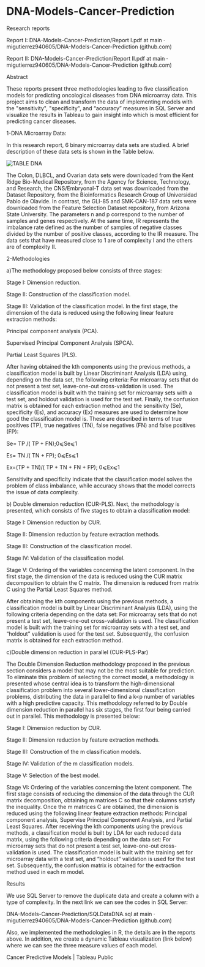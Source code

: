 # DNA-Models-Cancer-Prediction
Research reports 

Report I: DNA-Models-Cancer-Prediction/Report I.pdf at main · migutierrez940605/DNA-Models-Cancer-Prediction (github.com)

Report II: DNA-Models-Cancer-Prediction/Report II.pdf at main · migutierrez940605/DNA-Models-Cancer-Prediction (github.com)

Abstract 

These reports present three methodologies leading to five classification models for predicting oncological diseases from DNA microarray data. This project aims to clean and transform the data of implementing models with the "sensitivity", "specificity", and “accuracy” measures in SQL Server and visualize the results in Tableau to gain insight into which is most efficient for predicting cancer diseases.

1-DNA Microarray Data:

In this research report, 6 binary microarray data sets are studied. A brief description of these data sets is shown in the Table below.

![TABLE DNA](https://github.com/migutierrez940605/DNA-Models-Cancer-Prediction/assets/143429236/4fe87578-b7e1-4d66-bec6-2294ca31d4bb)

The Colon, DLBCL, and Ovarian data sets were downloaded from the Kent Ridge Bio-Medical Repository, from the Agency for Science, Technology, and Research, the CNS/Embryonal-T data set was downloaded from the Dataset Repository, from the Bioinformatics Research Group of Universidad Pablo de Olavide. In contrast, the GLI-85 and SMK-CAN-187 data sets were downloaded from the Feature Selection Dataset repository, from Arizona State University.
The parameters n and p correspond to the number of samples and genes respectively. At the same time, IR represents the imbalance rate defined as the number of samples of negative classes divided by the number of positive classes, according to the IR measure. The data sets that have measured close to 1 are of complexity I and the others are of complexity II.

2-Methodologies

a)The methodology proposed below consists of three stages: 
 
Stage I: Dimension reduction. 

Stage II: Construction of the classification model. 

Stage III: Validation of the classification model. In the first stage, the dimension of the data is reduced using the following linear feature extraction methods: 

Principal component analysis (PCA). 

Supervised Principal Component Analysis (SPCA). 

Partial Least Squares (PLS). 

After having obtained the kth components using the previous methods, a classification model is built by Linear Discriminant Analysis (LDA) using, depending on the data set, the following criteria: For microarray sets that do not present a test set, leave-one-out cross-validation is used. The classification model is built with the training set for microarray sets with a test set, and holdout validation is used for the test set. Finally, the confusion matrix is obtained for each extraction method and the sensitivity (Se), specificity (Es), and accuracy (Ex) measures are used to determine how good the classification model is. These are described in terms of true positives (TP), true negatives (TN), false negatives (FN) and false positives (FP): 

Se= TP /( TP + FN);0⩽Se⩽1 

Es= TN /( TN + FP); 0⩽Es⩽1  

Ex=(TP + TN)/( TP + TN + FN + FP); 0⩽Ex⩽1  

Sensitivity and specificity indicate that the classification model solves the problem of class imbalance, while accuracy shows that the model corrects the issue of data complexity.

b) Double dimension reduction (CUR-PLS).
Next, the methodology is presented, which consists of five stages to obtain a classification model: 

Stage I: Dimension reduction by CUR. 

Stage II: Dimension reduction by feature extraction methods. 

Stage III: Construction of the classification model. 

Stage IV: Validation of the classification model. 

Stage V: Ordering of the variables concerning the latent component. In the first stage, the dimension of the data is reduced using the CUR matrix decomposition to obtain the C matrix. The dimension is reduced from matrix C using the Partial Least Squares method.

After obtaining the kth components using the previous methods, a classification model is built by Linear Discriminant Analysis (LDA), using the following criteria depending on the data set: For microarray sets that do not present a test set, leave-one-out cross-validation is used. The classification model is built with the training set for microarray sets with a test set, and “holdout” validation is used for the test set. Subsequently, the confusion matrix is obtained for each extraction method.

c)Double dimension reduction in parallel (CUR-PLS-Par) 

The Double Dimension Reduction methodology proposed in the previous section considers a model that may not be the most suitable for prediction. To eliminate this problem of selecting the correct model, a methodology is presented whose central idea is to transform the high-dimensional classification problem into several lower-dimensional classification problems, distributing the data in parallel to find a k<p number of variables with a high predictive capacity. This methodology referred to by Double dimension reduction in parallel has six stages, the first four being carried out in parallel. This methodology is presented below: 

Stage I: Dimension reduction by CUR. 

Stage II: Dimension reduction by feature extraction methods. 

Stage III: Construction of the m classification models. 

Stage IV: Validation of the m classification models. 

Stage V: Selection of the best model.

Stage VI: Ordering of the variables concerning the latent component. The first stage consists of reducing the dimension of the data through the CUR matrix decomposition, obtaining m matrices C so that their columns satisfy the inequality. Once the m matrices C are obtained, the dimension is reduced using the following linear feature extraction methods: Principal component analysis, Supervise Principal Component Analysis, and Partial Least Squares. After receiving the kth components using the previous methods, a classification model is built by LDA for each reduced data matrix, using the following criteria depending on the data set: For microarray sets that do not present a test set, leave-one-out cross-validation is used. The classification model is built with the training set for microarray data with a test set, and “holdout” validation is used for the test set. Subsequently, the confusion matrix is obtained for the extraction method used in each m model. 

Results

We use SQL Server to remove the duplicate data and create a column with a type of complexity. In the next link we can see the codes in SQL Server:

DNA-Models-Cancer-Prediction/SQLDataDNA.sql at main · migutierrez940605/DNA-Models-Cancer-Prediction (github.com)

Also, we implemented the methodologies in R, the details are in the reports above. In addition, we create a dynamic Tableau visualization (link below) where we can see the three measure values of each model.

Cancer Predictive Models | Tableau Public


